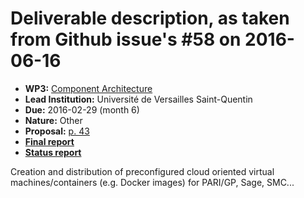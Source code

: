 # Deliverable description, as taken from Github issue's #58 on 2016-06-16

- **WP3:** [Component Architecture](https://github.com/OpenDreamKit/OpenDreamKit/tree/master/WP3)
- **Lead Institution:** Université de Versailles Saint-Quentin
- **Due:** 2016-02-29 (month 6)
- **Nature:** Other
- **Proposal:** [p. 43](https://github.com/OpenDreamKit/OpenDreamKit/raw/master/Proposal/proposal-www.pdf)
- **[Final report](https://github.com/OpenDreamKit/OpenDreamKit/raw/master/WP3/D3.1/D3.1-Virtual_images_and_containers.pdf)**
- **[Status report](https://github.com/OpenDreamKit/OpenDreamKit/wiki/D3.1-Virtual-images-and-containers)**

Creation and distribution of preconfigured cloud oriented virtual machines/containers (e.g. Docker images) for PARI/GP, Sage, SMC...

